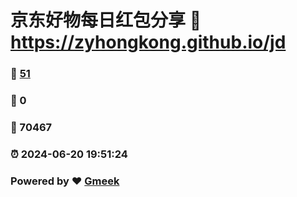 # 京东好物每日红包分享 :link: https://zyhongkong.github.io/jd 
### :page_facing_up: [51](https://zyhongkong.github.io/jd/tag.html) 
### :speech_balloon: 0 
### :hibiscus: 70467 
### :alarm_clock: 2024-06-20 19:51:24 
### Powered by :heart: [Gmeek](https://github.com/Meekdai/Gmeek)
